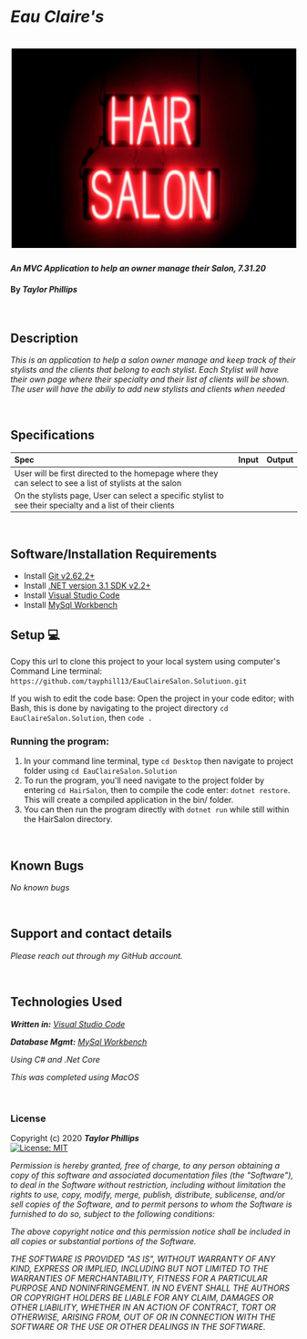 # _Eau Claire's_

<h1 align="center">
  <img width="500" height="350" src="HairSalon/wwwroot/img/NeonLightHairSalon.png">
</h1>


#### _An MVC Application to help an owner manage their Salon, 7.31.20_

#### By _**Taylor Phillips**_

<br>

## Description

_This is an application to help a salon owner manage and keep track of their stylists and the clients that belong to each stylist.  Each Stylist will have their own page where their specialty and their list of clients will be shown.  The user will have the abiliy to add new stylists and clients when needed_

<br>

## Specifications

| Spec | Input | Output |
| :--- | :---: | ---: |
| User will be first directed to the homepage where they can select to see a list of stylists at the salon  |   |   |
| On the stylists page, User can select a specific stylist to see their specialty and a list of their clients |   |   |


<br>

## Software/Installation Requirements
* Install [Git v2.62.2+](https://git-scm.com/downloads/)
* Install [.NET version 3.1 SDK v2.2+](https://dotnet.microsoft.com/download/dotnet-core/2.2)
* Install [Visual Studio Code](https://code.visualstudio.com/)
* Install [MySql Workbench](https://www.mysql.com/products/workbench/)


## Setup 💻

Copy this url to clone this project to your local system using computer's Command Line terminal: 
```https://github.com/tayphill13/EauClaireSalon.Solutiuon.git```

If you wish to edit the code base: Open the project in your code editor; with Bash, this is done by navigating to the project directory `cd EauClaireSalon.Solution`, then `code .`

### Running the program:
1. In your command line terminal, type `cd Desktop` then navigate to project folder using `cd EauClaireSalon.Solution`
1. To run the program, you'll need navigate to the project folder by entering `cd HairSalon`, then to compile the code enter: `dotnet restore`. This will create a compiled application in the bin/ folder.
2. You can then run the program directly with `dotnet run` while still within the HairSalon directory.

<br>

## Known Bugs

_No known bugs_

<br>

## Support and contact details

_Please reach out through my GitHub account._

<br>

## Technologies Used

_**Written in:** [Visual Studio Code](https://code.visualstudio.com/)_

_**Database Mgmt:** [MySql Workbench](https://www.mysql.com/products/workbench/)_

_Using C# and .Net Core_

_This was completed using MacOS_

<br>

### License

Copyright (c) 2020 **_Taylor Phillips_**   
[![License: MIT](https://img.shields.io/badge/License-MIT-yellow.svg)](https://opensource.org/licenses/MIT)

*Permission is hereby granted, free of charge, to any person obtaining a copy
of this software and associated documentation files (the "Software"), to deal
in the Software without restriction, including without limitation the rights
to use, copy, modify, merge, publish, distribute, sublicense, and/or sell
copies of the Software, and to permit persons to whom the Software is
furnished to do so, subject to the following conditions:*

*The above copyright notice and this permission notice shall be included in all
copies or substantial portions of the Software.*

*THE SOFTWARE IS PROVIDED "AS IS", WITHOUT WARRANTY OF ANY KIND, EXPRESS OR
IMPLIED, INCLUDING BUT NOT LIMITED TO THE WARRANTIES OF MERCHANTABILITY,
FITNESS FOR A PARTICULAR PURPOSE AND NONINFRINGEMENT. IN NO EVENT SHALL THE
AUTHORS OR COPYRIGHT HOLDERS BE LIABLE FOR ANY CLAIM, DAMAGES OR OTHER
LIABILITY, WHETHER IN AN ACTION OF CONTRACT, TORT OR OTHERWISE, ARISING FROM,
OUT OF OR IN CONNECTION WITH THE SOFTWARE OR THE USE OR OTHER DEALINGS IN THE
SOFTWARE.*